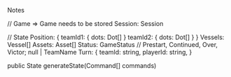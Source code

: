 Notes

// Game => Game needs to be stored
Session: Session

// State
Position: {
	teamId1: {
		dots: Dot[]
	}
	teamId2: {
		dots: Dot[]
	}
}
Vessels: Vessel[]
Assets: Asset[]
Status: GameStatus // Prestart, Continued, Over,
Victor; null | TeamName
Turn: {
	teamId: string,
	playerId: string,
}


public State generateState(Command[] commands)